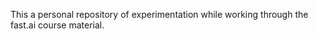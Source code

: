 This a personal repository of experimentation while working through the fast.ai course material.  

